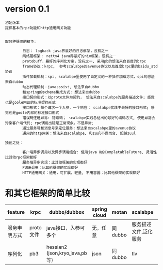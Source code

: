 
# version 0.1

    初始版本
    提供基本的rpc功能和http通用网关功能
    

    取各种框架的精华:

			日志： logback java界最好的日志框架，没有之一
			网络层框架： netty4 java界最好的nio框架，没有之一
			protobuff，最好的序列化方案，没有之一, 采用pb的想法来自百度的brpc
			frame协议：krpc,  参考scalabpe的avenue协议以及百度brpc里的baidu_std协议
			插件加载机制：spi, scalabpe里使用了自定义的一种插件加载方式，spi的想法来自dubbo
			动态代理机制：javasssist, 想法来自dubbo
			和spring的schema集成方式: 想法来自dubbo
			接口契约形式：以proto文件为契约， 想法来自scalabpe的服务描述文件; 感觉也是goole内部的标准契约形式
			接口形式：每个请求一个入参，一个响应； scalabpe实践中最好的接口形式; 感觉也是goole内部的标准接口形式
			错误码还是异常: 错误码； scalabpe实践总结出的最好的编码方式, 使用异常会污染客户端代码; rpc调用出错是正常现象，不是异常;
			通过服务号和消息号来定位服务：想法来自scalabpe里的avenue协议
			通用的http网关：想法来自scalabpe, 和zuul不谋而合, 超越zuul

    独创之处：
		  
			客户端异步调用以及异步调用组合: 使用java 8的CompletableFuture, 灵活性比其他rpc框架都好
			服务端异步实现：比其他框架的实现都好
			PUSH调用：比其他框架的实现都好
			HTTP通用网关：通用，可扩展，轻量, 不用容器；比其他框架的实现都好

# 和其它框架的简单比较


| feature | krpc | dubbo/dubbox |  spring cloud | motan | scalabpe | grpc | tars | venus  | 
| ------- | ---- | ------------ |  ------------ | ----- | -------- | ---- | ---- | ------ | 
| 服务申明方式 | proto文件 | java接口，入参可多个 | 无，任意 | 同dubbo | 服务描述文件,泛化服务 | proto文件 |   idl文件 | java接口，入参可多个 |
| 序列化  | pb3  | hessian2 (json,kryo,java,pb等) | json | 同dubbo | tlv | pb3 | tlv | json,bson |
      

